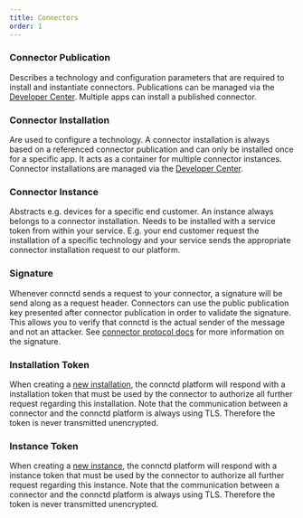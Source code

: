 ```yaml
---
title: Connectors
order: 1
---
```


### Connector Publication

Describes a technology and configuration parameters that are required to install and instantiate connectors. Publications can be managed via the [Developer Center](https://devcenter.connctd.io/). Multiple apps can install a published connector.

### Connector Installation

Are used to configure a technology. A connector installation is always based on a referenced connector publication and can only be installed once for a specific app. It acts as a container for multiple connector instances. Connector installations are managed via the [Developer Center](https://devcenter.connctd.io/).

<!-- TODO: Proof read the rest of the glossary below -->
### Connector Instance

Abstracts e.g. devices for a specific end customer. An instance always belongs to a connector installation. Needs to be installed with a service token from within your service. E.g. your end customer request the installation of a specific technology and your service sends the appropriate connector installation request to our platform.

### Signature

Whenever connctd sends a request to your connector, a signature will be send along as a request header. Connectors can use the public publication key presented after connector publication in order to validate the signature. This allows you to verify that connctd is the actual sender of the message and not an attacker. See [connector protocol docs](/connector/connector_protocol/#new-installation) for more information on the signature.

### Installation Token

When creating a [new installation](/connector/connector_protocol/#installation-callback), the connctd platform will respond with a installation token that must be used by the connector to authorize all further request regarding this installation. Note that the communication between a connector and the connctd platform is always using TLS. Therefore the token is never transmitted unencrypted.

### Instance Token

When creating a [new instance](/connector/connector_protocol/#instance-callback), the connctd platform will respond with a instance token that must be used by the connector to authorize all further request regarding this instance. Note that the communication between a connector and the connctd platform is always using TLS. Therefore the token is never transmitted unencrypted.
